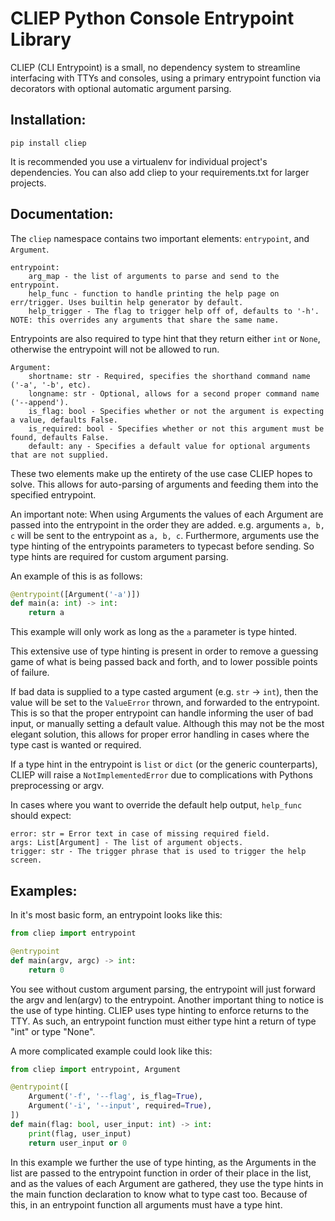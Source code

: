 # CLIEP Python Console Entrypoint Library

CLIEP (CLI Entrypoint) is a small, no dependency system to streamline interfacing with TTYs and consoles, using a primary entrypoint function via decorators with optional automatic argument parsing.

## Installation:
```pip install cliep```

It is recommended you use a virtualenv for individual project's dependencies.
You can also add cliep to your requirements.txt for larger projects.

## Documentation:
The `cliep` namespace contains two important elements: `entrypoint`, and `Argument`.

```
entrypoint:
	arg_map - the list of arguments to parse and send to the entrypoint.
	help_func - function to handle printing the help page on err/trigger. Uses builtin help generator by default.
	help_trigger - The flag to trigger help off of, defaults to '-h'. NOTE: this overrides any arguments that share the same name.
```

Entrypoints are also required to type hint that they return either `int` or `None`, otherwise
the entrypoint will not be allowed to run.

```
Argument:
	shortname: str - Required, specifies the shorthand command name ('-a', '-b', etc).
	longname: str - Optional, allows for a second proper command name ('--append').
	is_flag: bool - Specifies whether or not the argument is expecting a value, defaults False.
	is_required: bool - Specifies whether or not this argument must be found, defaults False.
	default: any - Specifies a default value for optional arguments that are not supplied.
```

These two elements make up the entirety of the use case CLIEP hopes to solve.
This allows for auto-parsing of arguments and feeding them into the specified entrypoint.

An important note: When using Arguments the values of each Argument are passed into
the entrypoint in the order they are added. e.g. arguments `a, b, c` will be sent to
the entrypoint as `a, b, c`. Furthermore, arguments use the type hinting of the entrypoints
parameters to typecast before sending. So type hints are required for custom argument parsing.

An example of this is as follows:

```python
@entrypoint([Argument('-a')])
def main(a: int) -> int:
	return a
```

This example will only work as long as the `a` parameter is type hinted.

This extensive use of type hinting is present in order to remove a guessing game of what
is being passed back and forth, and to lower possible points of failure.

If bad data is supplied to a type casted argument (e.g. `str` -> `int`), then the value
will be set to the `ValueError` thrown, and forwarded to the entrypoint. This is so that
the proper entrypoint can handle informing the user of bad input, or manually setting a
default value. Although this may not be the most elegant solution, this allows for proper
error handling in cases where the type cast is wanted or required.

If a type hint in the entrypoint is `list` or `dict` (or the generic counterparts), 
CLIEP will raise a `NotImplementedError` due to complications with Pythons preprocessing
or argv.

In cases where you want to override the default help output, `help_func` should expect:

```
error: str = Error text in case of missing required field.
args: List[Argument] - The list of argument objects.
trigger: str - The trigger phrase that is used to trigger the help screen.
```

## Examples:
In it's most basic form, an entrypoint looks like this:

```python
from cliep import entrypoint

@entrypoint
def main(argv, argc) -> int:
    return 0
```

You see without custom argument parsing, the entrypoint will just forward the argv and len(argv) to the entrypoint.
Another important thing to notice is the use of type hinting. CLIEP uses type hinting to enforce returns to the TTY.
As such, an entrypoint function must either type hint a return of type "int" or type "None".

A more complicated example could look like this:

```python
from cliep import entrypoint, Argument

@entrypoint([
    Argument('-f', '--flag', is_flag=True),
    Argument('-i', '--input', required=True),
])
def main(flag: bool, user_input: int) -> int:
    print(flag, user_input)
    return user_input or 0
```

In this example we further the use of type hinting, as the Arguments in the list are passed
to the entrypoint function in order of their place in the list, and as the values of each
Argument are gathered, they use the type hints in the main function declaration to know what
to type cast too. Because of this, in an entrypoint function all arguments must have a type
hint.
